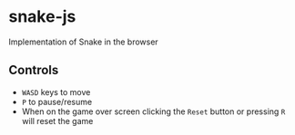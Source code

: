 # snake-js
 Implementation of Snake in the browser

## Controls
 - `WASD` keys to move
 - `P` to pause/resume
 - When on the game over screen clicking the `Reset` button or pressing `R` will reset the game
